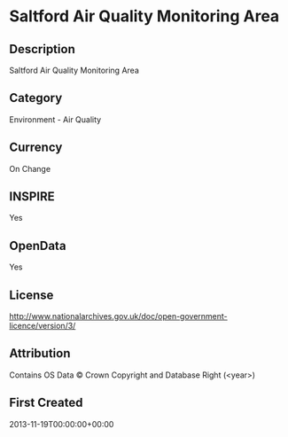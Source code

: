 # Saltford Air Quality Monitoring Area

## Description
Saltford Air Quality Monitoring Area

## Category
Environment - Air Quality

## Currency
On Change

## INSPIRE
Yes

## OpenData
Yes

## License
http://www.nationalarchives.gov.uk/doc/open-government-licence/version/3/

## Attribution
Contains OS Data &copy; Crown Copyright and Database Right (&lt;year&gt;)

## First Created
2013-11-19T00:00:00+00:00


